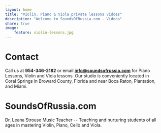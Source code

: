 ```yaml
---
layout: home
title: "Violin, Piano & Viola private lessons vidoes"
description: "Welcome to SoundsOfRussia.com - Videos"
share: true
image:
    feature: violin-lessons.jpg
---
```


# Contact 

Call us at **954-346-2182** or email **info@soundsofrussia.com** for Piano Lessons, Violin and Viola lessons. Our studio is conveniently located in Coral Springs in Broward County, Florida and near Boca Raton, Plantation, and Miami.  

# SoundsOfRussia.com

Dr. Leana Strouse Music Teacher -- Teaching and nurturing students of all ages in mastering Violin, Piano, Cello and Viola.

